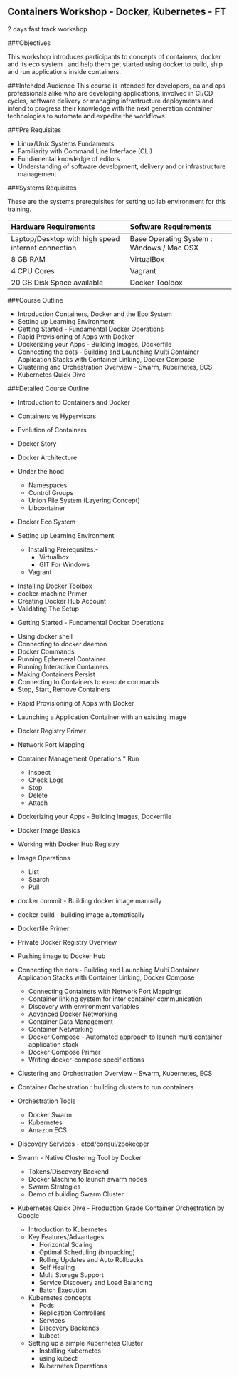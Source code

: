 Containers Workshop - Docker, Kubernetes - FT
--------

2 days fast track  workshop

###Objectives

This workshop introduces participants to concepts of containers,  docker and its eco system . and   help them get started using docker to build, ship and run applications inside containers.

###Intended Audience
This course is intended for developers, qa and ops  professionals alike who are developing applications,  involved in CI/CD cycles, software delivery or managing  infrastructure deployments and intend to progress  their knowledge with the next generation container technologies to automate and expedite the workflows.

###Pre Requisites
* Linux/Unix Systems Fundaments
* Familiarity with Command Line Interface (CLI)
* Fundamental knowledge of editors
* Understanding of software development, delivery and or infrastructure management

###Systems Requisites

These are the systems prerequisites for setting up lab environment for this training.

| Hardware Requirements | Software Requirements |
| :---------------------| :--------------------- |
| Laptop/Desktop with high speed internet connection | Base Operating System : Windows / Mac OSX |
| 8 GB RAM | VirtualBox |
| 4 CPU Cores | Vagrant |
| 20 GB Disk Space available | Docker Toolbox |


###Course Outline
* Introduction Containers, Docker and the Eco System
*	Setting up Learning Environment
*	Getting Started - Fundamental Docker Operations
*	Rapid Provisioning of Apps with Docker
*	Dockerizing your Apps - Building Images, Dockerfile
* Connecting the dots - Building and Launching Multi Container Application Stacks with Container Linking, Docker Compose
*	Clustering and Orchestration Overview - Swarm, Kubernetes, ECS
* Kubernetes Quick Dive

###Detailed Course Outline

*	Introduction to Containers and Docker
  *	Containers vs Hypervisors
  *	Evolution of Containers
  *	Docker Story
  *	Docker Architecture
  *	Under the hood
	  - Namespaces
	  - Control Groups
	  - Union File System (Layering Concept)
	  - Libcontainer
  * Docker Eco System

*	Setting up Learning Environment
	-	Installing Prerequsites:-
		- Virtualbox
		-	GIT For Windows
    - Vagrant
  - Installing Docker Toolbox
  - docker-machine Primer
  - Creating Docker Hub Account
  - Validating The Setup

*	Getting Started - Fundamental Docker Operations
  - Using docker shell
  - Connecting to docker daemon
  - Docker Commands
  - Running Ephemeral Container
  - Running Interactive Containers
  - Making Containers Persist
  - Connecting to Containers to execute commands
  - Stop, Start, Remove Containers

*	Rapid Provisioning of Apps with Docker
  * Launching a Application Container with an existing image
  * Docker Registry Primer
  * Network Port Mapping
  * Container Management Operations
		* Run
	  * Inspect
	  * Check Logs
	  * Stop
	  * Delete
	  * Attach

*	Dockerizing your Apps - Building Images, Dockerfile
  * Docker Image Basics
  * Working with Docker Hub Registry
  * Image Operations
	  * List
	  * Search
	  * Pull
  * docker commit - Building docker image manually
  * docker build  - building image automatically
  * Dockerfile Primer
  *	Private Docker Registry Overview
  * Pushing  image to Docker Hub

* Connecting the dots - Building and Launching Multi Container Application Stacks with Container Linking, Docker Compose
  *	Connecting Containers with Network Port Mappings
  *	Container linking system for inter container communication
  *	Discovery with environment variables
  *	Advanced Docker Networking
  * Container Data Management
  * Container Networking
  * Docker Compose - Automated approach to launch multi container application stack
  *	Docker Compose Primer
  *	Writing docker-compose specifications

*	Clustering and Orchestration Overview - Swarm, Kubernetes, ECS
  * Container Orchestration : building clusters to run containers
  * Orchestration Tools
    * Docker Swarm
    * Kubernetes
    * Amazon ECS
  *	Discovery Services - etcd/consul/zookeeper
  * Swarm - Native Clustering Tool by Docker
    * Tokens/Discovery Backend
    * Docker Machine to launch swarm nodes
    * Swarm Strategies
    * Demo of building  Swarm Cluster

* Kubernetes Quick Dive - Production Grade Container Orchestration by Google
  * Introduction to Kubernetes
  * Key Features/Advantages
    * Horizontal Scaling
    * Optimal Scheduling (binpacking)
    * Rolling Updates and Auto Rollbacks
    * Self Healing
    * Multi Storage Support
    * Service Discovery and Load Balancing
    * Batch Execution
  * Kubernetes concepts
    * Pods
    * Replication Controllers
    * Services
    * Discovery Backends
    * kubectl
  * Setting up a simple Kubernetes Cluster
    * Installing Kubernetes
    * using kubectl
    * Kubernetes Operations

